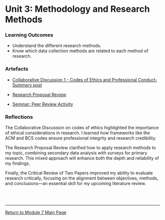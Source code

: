 # Unit 3: Methodology and Research Methods

### Learning Outcomes
 - Understand the different research methods.
 - Know which data collection methods are related to each method of research.

### Artefacts
 - [Collaborative Discussion 1 - Codes of Ethics and Professional Conduct-Summary post](RMPP_Unit03_Summary.pdf)

 - [Research Proposal Review](RMPP_Unit03_Activity.md) 

 - [Seminar: Peer Review Activity](RMPP_Unit03_Seminar.md)

### Reflections
The Collaborative Discussion on codes of ethics highlighted the importance of ethical considerations in research. I learned how frameworks like the ACM and BCS codes ensure professional integrity and research credibility.

The Research Proposal Review clarified how to apply research methods to my topic, combining secondary data analysis with surveys for primary research. This mixed approach will enhance both the depth and reliability of my findings.

Finally, the Critical Review of Two Papers improved my ability to evaluate research critically, focusing on the alignment between objectives, methods, and conclusions—an essential skill for my upcoming literature review.

<br><br>

--- 

[Return to Module 7 Main Page](RMPP_main.md)
